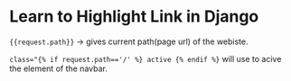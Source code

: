 # Learn to Highlight Link in Django

`{{request.path}}` -> gives current path(page url) of the webiste.

`class="{% if request.path=='/' %} active {% endif %}` will use to acive the element of the navbar.